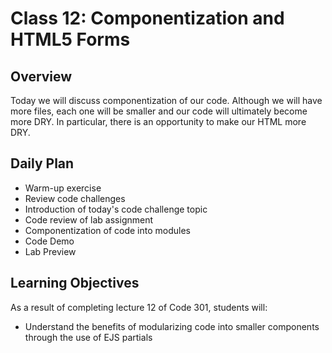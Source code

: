 # Class 12: Componentization and HTML5 Forms

## Overview

Today we will discuss componentization of our code. Although we will have more files, each one will be smaller and our code will ultimately become more DRY. In particular, there is an opportunity to make our HTML more DRY.

## Daily Plan

- Warm-up exercise
- Review code challenges
- Introduction of today's code challenge topic
- Code review of lab assignment
- Componentization of code into modules
- Code Demo
- Lab Preview

## Learning Objectives

As a result of completing lecture 12 of Code 301, students will:
- Understand the benefits of modularizing code into smaller components through the use of EJS partials
